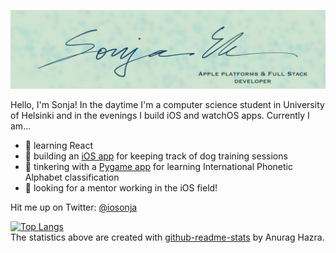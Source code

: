 ![Header](https://github.com/iosonja/iosonja/blob/main/ghheader.png "Header")

Hello, I'm Sonja! In the daytime I'm a computer science student in University of Helsinki and in the evenings I build iOS and watchOS apps. Currently I am...
- 🌱 learning React
- 🐩 building an [iOS app](https://github.com/iosonja/dog-training-scheduler) for keeping track of dog training sessions
- 🐍 tinkering with a [Pygame app](https://github.com/iosonja/ot-harjoitustyo) for learning International Phonetic Alphabet classification
- 👣 looking for a mentor working in the iOS field! 

Hit me up on Twitter: [@iosonja](https://twitter.com/iosonja)

[![Top Langs](https://github-readme-stats.vercel.app/api/top-langs/?username=iosonja&layout=compact&langs_count=6)](https://github.com/iosonja/github-readme-stats)<br>
The statistics above are created with [github-readme-stats](https://github.com/anuraghazra/github-readme-stats) by Anurag Hazra.
<!--
This link doesn't work: 
[![iosonja's wakatime stats](https://github-readme-stats.vercel.app/api/wakatime?username=iosonja)](https://github.com/anuraghazra/github-readme-stats)<br>

### Technologies I use

<img src="https://images.ctfassets.net/yr4qj72ki4ky/legacyBlogPost670Thumbnail/93e6c8af94bd3aef65a7efdaaeb522f3/img.png" alt="swift" width="40" height="40"/><img src="https://i.pinimg.com/originals/e9/94/61/e99461fdd5b3db8bdb3081d8acf5e524.png" alt="java" width="35" height="40"/><img src="https://symbols.getvecta.com/stencil_96/68_spring-framework-icon.f901b1016d.jpg" alt="spring" width="40" height="40"/><img src="https://images.squarespace-cdn.com/content/v1/56b8dfcf62cd94ec072ddb33/1547134228418-XO27PTIE8BYNJCK3K7LS/ke17ZwdGBToddI8pDm48kFVU9EQtVoAgxzyGrV7amflZw-zPPgdn4jUwVcJE1ZvWEtT5uBSRWt4vQZAgTJucoTqqXjS3CfNDSuuf31e0tVF6Xsrf4MJiJM3V1S6xAxUJDZYeeoUHj0VjB7yGqI0-aWbSd6kfRtgWHgNMDgGnmDY/htlm+css+and+js+logo.png" alt="HTML/CSS/JS" width="110" height="40"/><img src="https://encrypted-tbn0.gstatic.com/images?q=tbn:ANd9GcS8nxUC2s2UE8mHAiRwy3nA-J_pgT8UhPkJWKRfURisRqAlUCIMWBbbCqwxpl5_oOtdLGE&usqp=CAU" alt="react" width="40" height="35"/><img src="https://upload.wikimedia.org/wikipedia/commons/thumb/c/c3/Python-logo-notext.svg/768px-Python-logo-notext.svg.png" alt="python" width="40" height="40"/>


TODO:
- change the icons above to dark mode -friendly versions! 
- add chart of what I've spent my time on in the past year
-  
-->
